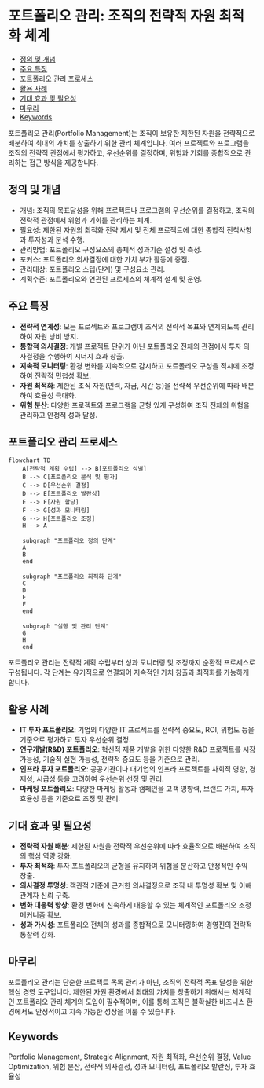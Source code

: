 # 포트폴리오 관리: 조직의 전략적 자원 최적화 체계

<!-- mtoc-start -->

- [정의 및 개념](#정의-및-개념)
- [주요 특징](#주요-특징)
- [포트폴리오 관리 프로세스](#포트폴리오-관리-프로세스)
- [활용 사례](#활용-사례)
- [기대 효과 및 필요성](#기대-효과-및-필요성)
- [마무리](#마무리)
- [Keywords](#keywords)

<!-- mtoc-end -->

포트폴리오 관리(Portfolio Management)는 조직이 보유한 제한된 자원을 전략적으로 배분하여 최대의 가치를 창출하기 위한 관리 체계입니다. 여러 프로젝트와 프로그램을 조직의 전략적 관점에서 평가하고, 우선순위를 결정하며, 위험과 기회를 종합적으로 관리하는 접근 방식을 제공합니다.

## 정의 및 개념

- 개념: 조직의 목표달성을 위해 프로젝트나 프로그램의 우선순위를 결정하고, 조직의 전략적 관점에서 위험과 기회를 관리하는 체계.
- 필요성: 제한된 자원의 최적화 전략 제시 및 전체 프로젝트에 대한 종합적 진척사항과 투자성과 분석 수행.
- 관리방법: 포트폴리오 구성요소의 총체적 성과기준 설정 및 측정.
- 포커스: 포트폴리오 의사결정에 대한 가치 부가 활동에 중점.
- 관리대상: 포트폴리오 스텝(단계) 및 구성요소 관리.
- 계획수준: 포트폴리오와 연관된 프로세스의 체계적 설계 및 운영.

## 주요 특징

- **전략적 연계성**: 모든 프로젝트와 프로그램이 조직의 전략적 목표와 연계되도록 관리하여 자원 낭비 방지.
- **통합적 의사결정**: 개별 프로젝트 단위가 아닌 포트폴리오 전체의 관점에서 투자 의사결정을 수행하여 시너지 효과 창출.
- **지속적 모니터링**: 환경 변화를 지속적으로 감시하고 포트폴리오 구성을 적시에 조정하여 전략적 민첩성 확보.
- **자원 최적화**: 제한된 조직 자원(인력, 자금, 시간 등)을 전략적 우선순위에 따라 배분하여 효율성 극대화.
- **위험 분산**: 다양한 프로젝트와 프로그램을 균형 있게 구성하여 조직 전체의 위험을 관리하고 안정적 성과 달성.

## 포트폴리오 관리 프로세스

```mermaid
flowchart TD
    A[전략적 계획 수립] --> B[포트폴리오 식별]
    B --> C[포트폴리오 분석 및 평가]
    C --> D[우선순위 결정]
    D --> E[포트폴리오 발란싱]
    E --> F[자원 할당]
    F --> G[성과 모니터링]
    G --> H[포트폴리오 조정]
    H --> A

    subgraph "포트폴리오 정의 단계"
    A
    B
    end

    subgraph "포트폴리오 최적화 단계"
    C
    D
    E
    F
    end

    subgraph "실행 및 관리 단계"
    G
    H
    end
```

포트폴리오 관리는 전략적 계획 수립부터 성과 모니터링 및 조정까지 순환적 프로세스로 구성됩니다. 각 단계는 유기적으로 연결되어 지속적인 가치 창출과 최적화를 가능하게 합니다.

## 활용 사례

- **IT 투자 포트폴리오**: 기업의 다양한 IT 프로젝트를 전략적 중요도, ROI, 위험도 등을 기준으로 평가하고 투자 우선순위 결정.
- **연구개발(R&D) 포트폴리오**: 혁신적 제품 개발을 위한 다양한 R&D 프로젝트를 시장 가능성, 기술적 실현 가능성, 전략적 중요도 등을 기준으로 관리.
- **인프라 투자 포트폴리오**: 공공기관이나 대기업의 인프라 프로젝트를 사회적 영향, 경제성, 시급성 등을 고려하여 우선순위 선정 및 관리.
- **마케팅 포트폴리오**: 다양한 마케팅 활동과 캠페인을 고객 영향력, 브랜드 가치, 투자 효율성 등을 기준으로 조정 및 관리.

## 기대 효과 및 필요성

- **전략적 자원 배분**: 제한된 자원을 전략적 우선순위에 따라 효율적으로 배분하여 조직의 핵심 역량 강화.
- **투자 최적화**: 투자 포트폴리오의 균형을 유지하여 위험을 분산하고 안정적인 수익 창출.
- **의사결정 투명성**: 객관적 기준에 근거한 의사결정으로 조직 내 투명성 확보 및 이해관계자 신뢰 구축.
- **변화 대응력 향상**: 환경 변화에 신속하게 대응할 수 있는 체계적인 포트폴리오 조정 메커니즘 확보.
- **성과 가시성**: 포트폴리오 전체의 성과를 종합적으로 모니터링하여 경영진의 전략적 통찰력 강화.

## 마무리

포트폴리오 관리는 단순한 프로젝트 목록 관리가 아닌, 조직의 전략적 목표 달성을 위한 핵심 경영 도구입니다. 제한된 자원 환경에서 최대의 가치를 창출하기 위해서는 체계적인 포트폴리오 관리 체계의 도입이 필수적이며, 이를 통해 조직은 불확실한 비즈니스 환경에서도 안정적이고 지속 가능한 성장을 이룰 수 있습니다.

## Keywords

Portfolio Management, Strategic Alignment, 자원 최적화, 우선순위 결정, Value Optimization, 위험 분산, 전략적 의사결정, 성과 모니터링, 포트폴리오 발란싱, 투자 효율성
